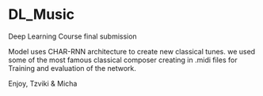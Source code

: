 # DL_Music
Deep Learning Course final submission

Model uses CHAR-RNN architecture to create new classical tunes.
we used some of the most famous classical composer creating in .midi files for Training and evaluation of the network.

Enjoy,
Tzviki & Micha
